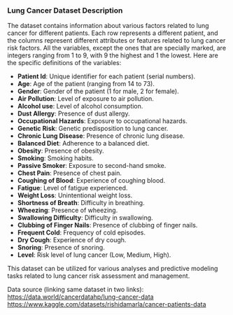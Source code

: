 ### Lung Cancer Dataset Description

The dataset contains information about various factors related to lung cancer for different patients. Each row represents a different patient, and the columns represent different attributes or features related to lung cancer risk factors.
All the variables, except the ones that are specially marked, are integers ranging from 1 to 9, with 9 the highest and 1 the lowest. Here are the specific definitions of the variables:  
- **Patient Id**: Unique identifier for each patient (serial numbers).
- **Age**: Age of the patient (ranging from 14 to 73).
- **Gender**: Gender of the patient (1 for male, 2 for female).
- **Air Pollution**: Level of exposure to air pollution.
- **Alcohol use**: Level of alcohol consumption.
- **Dust Allergy**: Presence of dust allergy.
- **Occupational Hazards**: Exposure to occupational hazards.
- **Genetic Risk**: Genetic predisposition to lung cancer.
- **Chronic Lung Disease**: Presence of chronic lung disease.
- **Balanced Diet**: Adherence to a balanced diet.
- **Obesity**: Presence of obesity.
- **Smoking**: Smoking habits.
- **Passive Smoker**: Exposure to second-hand smoke.
- **Chest Pain**: Presence of chest pain.
- **Coughing of Blood**: Experience of coughing blood.
- **Fatigue**: Level of fatigue experienced.
- **Weight Loss**: Unintentional weight loss.
- **Shortness of Breath**: Difficulty in breathing.
- **Wheezing**: Presence of wheezing.
- **Swallowing Difficulty**: Difficulty in swallowing.
- **Clubbing of Finger Nails**: Presence of clubbing of finger nails.
- **Frequent Cold**: Frequency of cold episodes.
- **Dry Cough**: Experience of dry cough.
- **Snoring**: Presence of snoring.
- **Level**: Risk level of lung cancer (Low, Medium, High).

This dataset can be utilized for various analyses and predictive modeling tasks related to lung cancer risk assessment and management.

Data source (linking same dataset in two links): https://data.world/cancerdatahp/lung-cancer-data
https://www.kaggle.com/datasets/rishidamarla/cancer-patients-data


